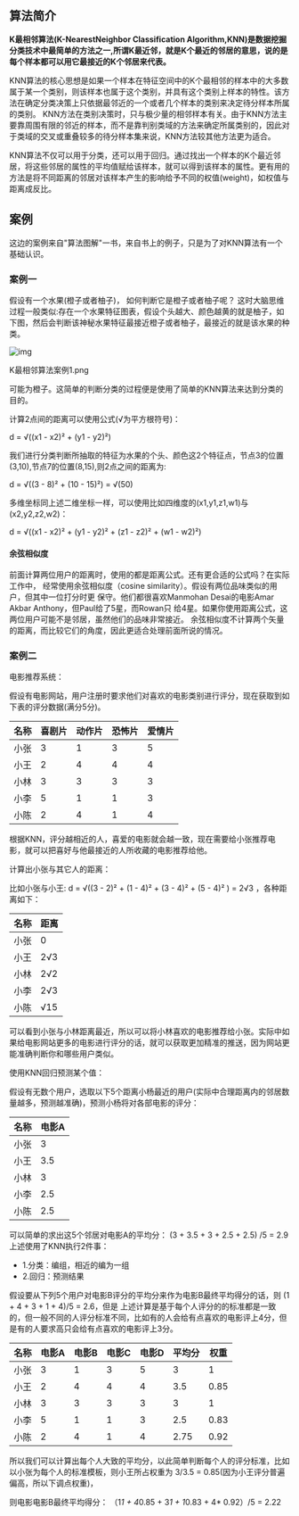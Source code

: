 ## 算法简介

**K最相邻算法(K-NearestNeighbor Classification Algorithm,KNN)是数据挖掘分类技术中最简单的方法之一,所谓K最近邻，就是K个最近的邻居的意思，说的是每个样本都可以用它最接近的K个邻居来代表。**

KNN算法的核心思想是如果一个样本在特征空间中的K个最相邻的样本中的大多数属于某一个类别，则该样本也属于这个类别，并具有这个类别上样本的特性。该方法在确定分类决策上只依据最邻近的一个或者几个样本的类别来决定待分样本所属的类别。 KNN方法在类别决策时，只与极少量的相邻样本有关。由于KNN方法主要靠周围有限的邻近的样本，而不是靠判别类域的方法来确定所属类别的，因此对于类域的交叉或重叠较多的待分样本集来说，KNN方法较其他方法更为适合。

KNN算法不仅可以用于分类，还可以用于回归。通过找出一个样本的K个最近邻居，将这些邻居的属性的平均值赋给该样本，就可以得到该样本的属性。更有用的方法是将不同距离的邻居对该样本产生的影响给予不同的权值(weight)，如权值与距离成反比。

## 案例

这边的案例来自"算法图解"一书，来自书上的例子，只是为了对KNN算法有一个基础认识。

### 案例一

假设有一个水果(橙子或者柚子)， 如何判断它是橙子或者柚子呢？ 这时大脑思维过程一般类似:存在一个水果特征图表，假设个头越大、颜色越黄的就是柚子，如下图，然后会判断该神秘水果特征最接近橙子或者柚子，最接近的就是该水果的种类。

![img](https://typoralim.oss-cn-beijing.aliyuncs.com/img/20210201152757.webp)

K最相邻算法案例1.png



可能为橙子。这简单的判断分类的过程便是使用了简单的KNN算法来达到分类的目的。

计算2点间的距离可以使用公式(√为平方根符号)：

d = √((x1 - x2)² + (y1 - y2)²)

我们进行分类判断所抽取的特征为水果的个头、颜色这2个特征点，节点3的位置(3,10),节点7的位置(8,15),则2点之间的距离为:

d = √((3 - 8)² + (10 - 15)²) = √(50)

多维坐标同上述二维坐标一样，可以使用比如四维度的(x1,y1,z1,w1)与(x2,y2,z2,w2)：

d = √((x1 - x2)² + (y1 - y2)² + (z1 - z2)² + (w1 - w2)²)

#### 余弦相似度

前面计算两位用户的距离时，使用的都是距离公式。还有更合适的公式吗？在实际工作中，
经常使用余弦相似度（cosine similarity）。假设有两位品味类似的用户，但其中一位打分时更
保守。他们都很喜欢Manmohan Desai的电影Amar Akbar Anthony，但Paul给了5星，而Rowan只
给4星。如果你使用距离公式，这两位用户可能不是邻居，虽然他们的品味非常接近。
余弦相似度不计算两个矢量的距离，而比较它们的角度，因此更适合处理前面所说的情况。

### 案例二

电影推荐系统：

假设有电影网站，用户注册时要求他们对喜欢的电影类别进行评分，现在获取到如下表的评分数据(满分5分)。

| 名称 | 喜剧片 | 动作片 | 恐怖片 | 爱情片 |
| ---- | ------ | ------ | ------ | ------ |
| 小张 | 3      | 1      | 3      | 5      |
| 小王 | 2      | 4      | 4      | 4      |
| 小林 | 3      | 3      | 3      | 3      |
| 小李 | 5      | 1      | 1      | 3      |
| 小陈 | 2      | 4      | 1      | 4      |

根据KNN，评分越相近的人，喜爱的电影就会越一致，现在需要给小张推荐电影，就可以把喜好与他最接近的人所收藏的电影推荐给他。

计算出小张与其它人的距离：

比如小张与小王:
d = √((3 - 2)² + (1 - 4)² + (3 - 4)² + (5 - 4)² ) = 2√3
，各种距离如下：

| 名称 | 距离 |
| ---- | ---- |
| 小张 | 0    |
| 小王 | 2√3  |
| 小林 | 2√2  |
| 小李 | 2√3  |
| 小陈 | √15  |

可以看到小张与小林距离最近，所以可以将小林喜欢的电影推荐给小张。实际中如果给电影网站更多的电影进行评分的话，就可以获取更加精准的推送，因为网站更能准确判断你和哪些用户类似。

使用KNN回归预测某个值：

假设有无数个用户，选取以下5个距离小杨最近的用户(实际中合理距离内的邻居数量越多，预测越准确)，预测小杨将对各部电影的评分：

| 名称 | 电影A |
| ---- | ----- |
| 小张 | 3     |
| 小王 | 3.5   |
| 小林 | 3     |
| 小李 | 2.5   |
| 小陈 | 2.5   |

可以简单的求出这5个邻居对电影A的平均分： (3 + 3.5 + 3 + 2.5 + 2.5) /5 = 2.9
上述使用了KNN执行2件事：

- 1.分类：编组，相近的编为一组
- 2.回归：预测结果

假设要从下列5个用户对电影B评分的平均分来作为电影B最终平均得分的话，则 (1 + 4 + 3 + 1 + 4)/5 = 2.6，但是
上述计算是基于每个人评分的的标准都是一致的，但一般不同的人评分标准不同，比如有的人会给有点喜欢的电影评上4分，但是有的人要求高只会给有点喜欢的电影评上3分。

| 名称 | 电影A | 电影B | 电影C | 电影D | 平均分 | 权重 |
| ---- | ----- | ----- | ----- | ----- | ------ | ---- |
| 小张 | 3     | 1     | 3     | 5     | 3      | 1    |
| 小王 | 2     | 4     | 4     | 4     | 3.5    | 0.85 |
| 小林 | 3     | 3     | 3     | 3     | 3      | 1    |
| 小李 | 5     | 1     | 1     | 3     | 2.5    | 0.83 |
| 小陈 | 2     | 4     | 1     | 4     | 2.75   | 0.92 |

所以我们可以计算出每个人大致的平均分，以此简单判断每个人的评分标准，比如以小张为每个人的标准模板，则小王所占权重为 3/3.5 = 0.85(因为小王评分普遍偏高，所以下调点权重)，

则电影电影B最终平均得分： （1*1 + 4*0.85 + 3*1 + 1*0.83 + 4* 0.92）/5 = 2.22